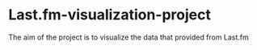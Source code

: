 # Last.fm-visualization-project
The aim of the project is to visualize the data that provided from Last.fm 
